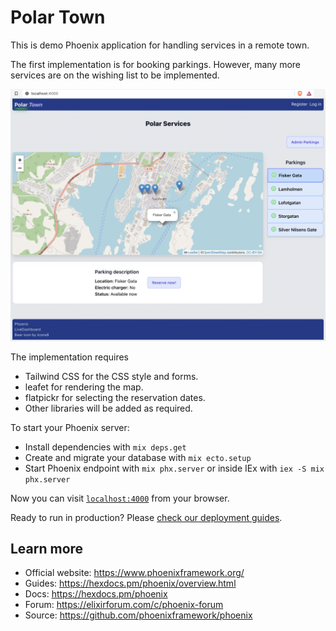 # Polar Town

This is demo Phoenix application for handling services in a remote town.

The first implementation is for booking parkings.
However, many more services are on the wishing list to be implemented.

![](./docs/img/main.png)

The implementation requires
- Tailwind CSS for the CSS style and forms.
- leafet for rendering the map.
- flatpickr for selecting the reservation dates.
- Other libraries will be added as required.

To start your Phoenix server:

  * Install dependencies with `mix deps.get`
  * Create and migrate your database with `mix ecto.setup`
  * Start Phoenix endpoint with `mix phx.server` or inside IEx with `iex -S mix phx.server`

Now you can visit [`localhost:4000`](http://localhost:4000) from your browser.

Ready to run in production? Please [check our deployment guides](https://hexdocs.pm/phoenix/deployment.html).

## Learn more

  * Official website: https://www.phoenixframework.org/
  * Guides: https://hexdocs.pm/phoenix/overview.html
  * Docs: https://hexdocs.pm/phoenix
  * Forum: https://elixirforum.com/c/phoenix-forum
  * Source: https://github.com/phoenixframework/phoenix
